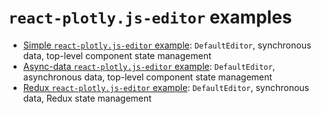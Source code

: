 # `react-plotly.js-editor` examples

* [Simple `react-plotly.js-editor` example](simple): `DefaultEditor`, synchronous data, top-level component state management
* [Async-data `react-plotly.js-editor` example](async-data): `DefaultEditor`, asynchronous data, top-level component state management
* [Redux `react-plotly.js-editor` example](redux): `DefaultEditor`, synchronous data, Redux state management
